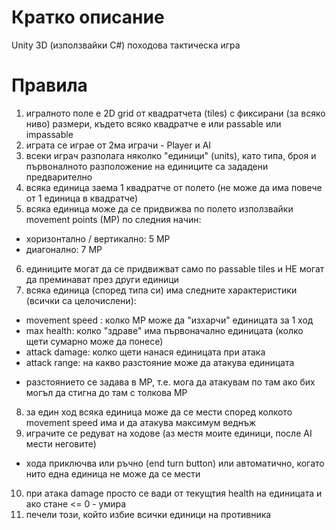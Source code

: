 # Кратко описание
Unity 3D (използвайки C#) походова тактическа игра

# Правила

1. игралното поле е 2D grid от квадратчета (tiles) с фиксирани (за всяко ниво) размери, където всяко квадратче е или passable или impassable
2. играта се играе от 2ма играчи - Player и AI
3. всеки играч разполага няколко "единици" (units), като типа, броя и първоналното разположение на единиците са зададени предварително
4. всяка единица заема 1 квадратче от полето (не може да има повече от 1 единица в квадратче)
5. всяка единица може да се придвижва по полето използвайки movement points (MP) по следния начин:
  - хоризонтално / вертикално: 5 MP
  - диагонално: 7 MP
6. единиците могат да се придвижват само по passable tiles и НЕ могат да преминават през други единици
7. всяка единица (според типа си) има следните характеристики (всички са целочислени):
  - movement speed : колко MP може да "изхарчи" единицата за 1 ход
  - max health: колко "здраве" има първоначално единицата (колко щети сумарно може да понесе)
  - attack damage: колко щети нанася единицата при атака
  - attack range: на какво разстояние може да атакува единицата
  * разстоянието се задава в MP, т.е. мога да атакувам по там ако бих могъл да стигна до там с толкова MP
8. за един ход всяка единица може да се мести според колкото movement speed има и да атакува максимум веднъж
9. играчите се редуват на ходове (аз местя моите единици, после AI мести неговите)
  - хода приключва или ръчно (end turn button) или автоматично, когато нито една единица не може да се мести
10. при атака damage просто се вади от текущтия health на единицата и ако стане <= 0 - умира
11. печели този, който избие всички единици на противника
